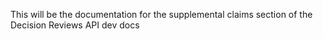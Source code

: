 This will be the documentation for the supplemental claims section of the Decision Reviews API dev docs